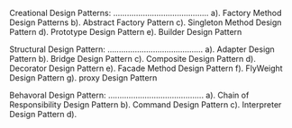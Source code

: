 Creational Design Patterns:
..........................................
a). Factory Method Design Patterns
b). Abstract Factory Pattern
c). Singleton Method Design Pattern
d). Prototype Design Pattern
e). Builder Design Pattern


Structural Design Pattern:
..........................................
a). Adapter Design Pattern
b). Bridge Design Pattern
c). Composite Design Pattern
d). Decorator Design Pattern
e). Facade Method Design Pattern
f). FlyWeight Design Pattern
g). proxy Design Pattern


Behavoral Design Pattern:
..........................................
a). Chain of Responsibility Design Pattern
b). Command Design Pattern
c). Interpreter Design Pattern
d).
